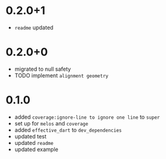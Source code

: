 # 0.2.0+1
- `readme` updated

# 0.2.0+0
- migrated to null safety
- TODO implement `alignment geometry`

# 0.1.0
- added `coverage:ignore-line to ignore one line` to `super`
- set up for `melos` and `coverage`
- added `effective_dart` to `dev_dependencies`
- updated test 
- updated `readme`
- updated example

